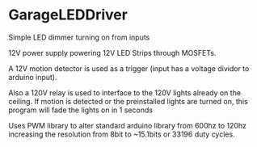 # GarageLEDDriver
Simple LED dimmer turning on from inputs

12V power supply powering 12V LED Strips through MOSFETs. 

A 12V motion detector is used as a trigger (input has a voltage dividor to arduino input).

Also a 120V relay is used to interface to the 120V lights already on the ceiling.  If motion is detected or the preinstalled lights are turned on, this program will fade the lights on in 1 seconds

Uses PWM library to alter standard arduino library from 600hz to 120hz increasing the resolution from 8bit to ~15.1bits or 33196 duty cycles.
